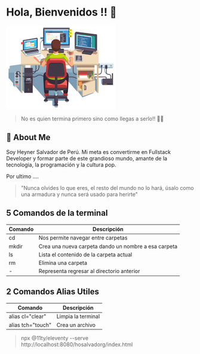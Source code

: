 # Hola, Bienvenidos !! 👋

![hola](./assets/programming-laptop.png)
> No es quien termina primero sino como llegas a serlo!! 💪🙌

## 🚀 About Me
Soy Heyner Salvador de Perú. Mi meta es convertirme en Fullstack Developer y formar parte de este grandioso mundo, amante de la tecnologia, la programación y la cultura pop.

Por ultimo ....

> "Nunca olvides lo que eres, el resto del mundo no lo hará, úsalo como una armadura y nunca será usado para herirte"

## 5 Comandos de la terminal
| Comando | Descripción                                          |
|---------|------------------------------------------------------|
| cd      | Nos permite navegar entre carpetas                   |
| mkdir   | Crea una nueva carpeta dando un nombre a esa carpeta |
| ls      | Lista el contenido de la carpeta actual              |
| rm      | Elimina una carpeta                                  |
| -       | Representa regresar al directorio anterior           |

## 2 Comandos Alias Utiles
| Comando           | Descripción        |
|-------------------|------------------- |
| alias cl="clear"  | Limpia la terminal |
| alias tch="touch" | Crea un archivo    |

> npx @11ty/eleventy --serve
> http://localhost:8080/hosalvadorg/index.html